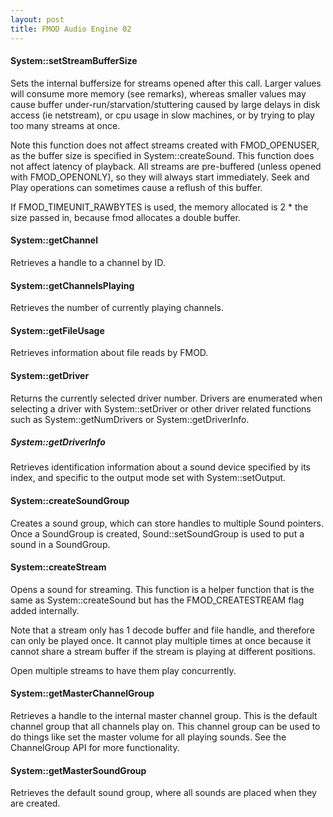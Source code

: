 ```yaml
---
layout: post
title: FMOD Audio Engine 02
---
```

#### System::setStreamBufferSize
Sets the internal buffersize for streams opened after this call.
Larger values will consume more memory (see remarks), whereas smaller values may cause buffer under-run/starvation/stuttering caused by large delays in disk access (ie netstream), or cpu usage in slow machines, or by trying to play too many streams at once.

Note this function does not affect streams created with FMOD_OPENUSER, as the buffer size is specified in System::createSound.
This function does not affect latency of playback. All streams are pre-buffered (unless opened with FMOD_OPENONLY), so they will always start immediately.
Seek and Play operations can sometimes cause a reflush of this buffer.

If FMOD_TIMEUNIT_RAWBYTES is used, the memory allocated is 2 * the size passed in, because fmod allocates a double buffer.

#### System::getChannel
Retrieves a handle to a channel by ID.

#### System::getChannelsPlaying
Retrieves the number of currently playing channels.

#### System::getFileUsage
Retrieves information about file reads by FMOD.

#### System::getDriver
Returns the currently selected driver number. Drivers are enumerated when selecting a driver with System::setDriver or other driver related functions such as System::getNumDrivers or System::getDriverInfo.

##### System::getDriverInfo
Retrieves identification information about a sound device specified by its index, and specific to the output mode set with System::setOutput.

#### System::createSoundGroup
Creates a sound group, which can store handles to multiple Sound pointers.
Once a SoundGroup is created, Sound::setSoundGroup is used to put a sound in a SoundGroup.

#### System::createStream
Opens a sound for streaming. This function is a helper function that is the same as System::createSound but has the FMOD_CREATESTREAM flag added internally.

Note that a stream only has 1 decode buffer and file handle, and therefore can only be played once. It cannot play multiple times at once because it cannot share a stream buffer if the stream is playing at different positions.

Open multiple streams to have them play concurrently.

#### System::getMasterChannelGroup
Retrieves a handle to the internal master channel group. This is the default channel group that all channels play on.
This channel group can be used to do things like set the master volume for all playing sounds. See the ChannelGroup API for more functionality.

#### System::getMasterSoundGroup
Retrieves the default sound group, where all sounds are placed when they are created.
